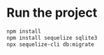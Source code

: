 # Run the project

```bash
npm install
npm install sequelize sqlite3
npx sequelize-cli db:migrate
```
